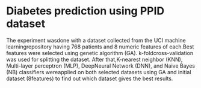 # Diabetes prediction using PPID dataset 

The  experiment  wasdone  with  a  dataset  collected  from  the  UCI  machine  learningrepository  having  768  patients  and  8  numeric  features  of  each.Best features were selected using genetic algorithm (GA). k-foldcross-validation  was  used  for  splitting  the  dataset.  After  that,K-nearest neighbor (KNN), Multi-layer perceptron (MLP), DeepNeural  Network  (DNN),  and  Naive  Bayes  (NB)  classifiers  wereapplied on both selected datasets using GA and initial dataset (8features) to find out which dataset gives the best results.
 
